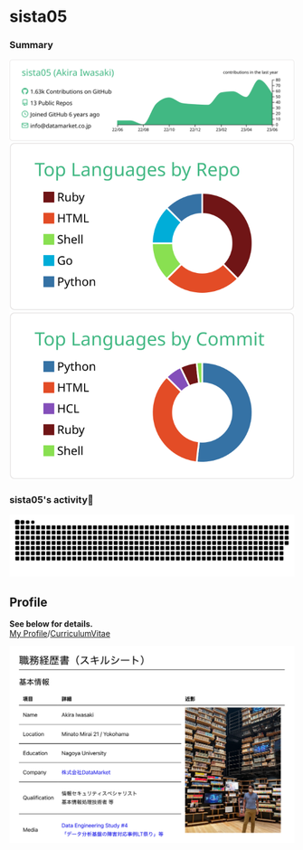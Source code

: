 # sista05

### Summary

[![](https://raw.githubusercontent.com/sista05/sista05/master/profile-summary-card-output/vue/0-profile-details.svg)](https://github.com/vn7n24fzkq/github-profile-summary-cards)
[![](https://raw.githubusercontent.com/sista05/sista05/master/profile-summary-card-output/vue/1-repos-per-language.svg)](https://github.com/vn7n24fzkq/github-profile-summary-cards)
[![](https://raw.githubusercontent.com/sista05/sista05/master/profile-summary-card-output/vue/2-most-commit-language.svg)](https://github.com/vn7n24fzkq/github-profile-summary-cards)


### sista05's activity🌵 

![github-contribution-grid-snake](https://raw.githubusercontent.com/sista05/sista05/master/img/snake.svg)

## Profile

**See below for details.**<br>
[My Profile](https://github.com/sista05/Curriculum-Vitae)/[CurriculumVitae](https://datamarket.co.jp/CurriculumVitae.pdf)

![CurriculumVitae](img/CurriculumVitae.png)
